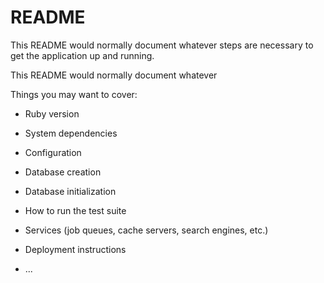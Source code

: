 # README

This README would normally document whatever steps are necessary to get the
application up and running.

This README would normally document whatever

Things you may want to cover:

* Ruby version

* System dependencies

* Configuration

* Database creation

* Database initialization

* How to run the test suite

* Services (job queues, cache servers, search engines, etc.)

* Deployment instructions

* ...
